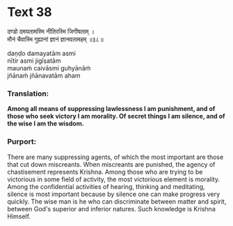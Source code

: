 # Text 38

दण्डो दमयतामस्मि नीतिरस्मि जिगीषताम् ।  
मौनं चैवास्मि गुह्यानां ज्ञानं ज्ञानवतामहम् ॥३८॥

daṇḍo damayatām asmi  
nītir asmi jigīṣatām  
maunaḿ caivāsmi guhyānāḿ  
jñānaḿ jñānavatām aham



### Translation:

**Among all means of suppressing lawlessness I am punishment, and of those who seek victory I am morality. Of secret things I am silence, and of the wise I am the wisdom.**

### Purport:

There are many suppressing agents, of which the most important are those that cut down miscreants. When miscreants are punished, the agency of chastisement represents Krishna. Among those who are trying to be victorious in some field of activity, the most victorious element is morality. Among the confidential activities of hearing, thinking and meditating, silence is most important because by silence one can make progress very quickly. The wise man is he who can discriminate between matter and spirit, between God's superior and inferior natures. Such knowledge is Krishna Himself.